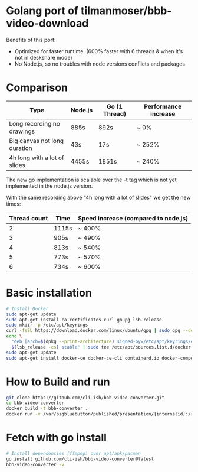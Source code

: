 # Golang port of tilmanmoser/bbb-video-download

Benefits of this port:

* Optimized for faster runtime. (600% faster with 6 threads & when it's not in deskshare mode)
* No Node.js, so no troubles with node versions conflicts and packages

# Comparison

| Type                         | Node.js     | Go (1 Thread)    | Performance increase            |
|------------------------------|-------------|------------------|---------------------------------|
| Long recording no drawings   | 885s        | 892s             | ~ 0%                            |
| Big canvas not long duration | 43s         | 17s              | ~ 252%                          |
| 4h long with a lot of slides | 4455s       | 1851s            | ~ 240%                          |

The new go implementation is scalable over the -t tag which is not yet implemented in the node.js version.

With the same recording above "4h long with a lot of slides" we get the new times:

| Thread count | Time  | Speed increase (compared to node.js) |
|--------------|-------|--------------------------------------|
| 2            | 1115s | ~ 400%                               |
| 3            | 905s  | ~ 490%                               |
| 4            | 813s  | ~ 540%                               |
| 5            | 773s  | ~ 570%                               |
| 6            | 734s  | ~ 600%                               |

# Basic installation

```bash
# Install Docker
sudo apt-get update
sudo apt-get install ca-certificates curl gnupg lsb-release
sudo mkdir -p /etc/apt/keyrings
curl -fsSL https://download.docker.com/linux/ubuntu/gpg | sudo gpg --dearmor -o /etc/apt/keyrings/docker.gpg
echo \
  "deb [arch=$(dpkg --print-architecture) signed-by=/etc/apt/keyrings/docker.gpg] https://download.docker.com/linux/ubuntu \
  $(lsb_release -cs) stable" | sudo tee /etc/apt/sources.list.d/docker.list > /dev/null
sudo apt-get update
sudo apt-get install docker-ce docker-ce-cli containerd.io docker-compose-plugin
```

# How to Build and run

```bash
git clone https://github.com/cli-ish/bbb-video-converter.git
cd bbb-video-converter
docker build -t bbb-converter .
docker run -v /var/bigbluebutton/published/presentation/{internalid}:/recdir bbb-converter -i /recdir -o video.mp4
```

# Fetch with go install
```bash
# Install dependencies (ffmpeg) over apt/apk/pacman
go install github.com/cli-ish/bbb-video-converter@latest
bbb-video-converter -v
```